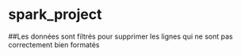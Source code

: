 # spark_project

##Les données sont filtrés pour supprimer les lignes qui ne sont pas correctement bien formatés